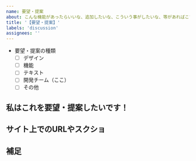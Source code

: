 ```yaml
---
name: 要望・提案
about: こんな機能があったらいいな、追加したいな、こういう事がしたいな、等があればこちら！
title: '【要望・提案】'
labels: 'discussion'
assignees: ''
---
```


<!-- タイトルに、要望・提案の内容をざっくりまとめて書いて下さい。 -->

<!-- この報告書は、分かる範囲ですべての項目を埋めた方が対応率がアップ↑します -->

- 要望・提案の種類
  - [ ] デザイン
  - [ ] 機能
  - [ ] テキスト
  - [ ] 開発チーム（ここ）
  - [ ] その他

## 私はこれを要望・提案したいです！

<!-- これが足りないから、とかこんな機能があると嬉しいのような理由があれば是非！ -->

<!-- 自分の思いを他の人に伝わるように記載しよう！ -->

## サイト上でのURLやスクショ

<!-- あれば貼って下さい -->

## 補足

<!-- なにかついでに言いたいことがあれば！ -->
